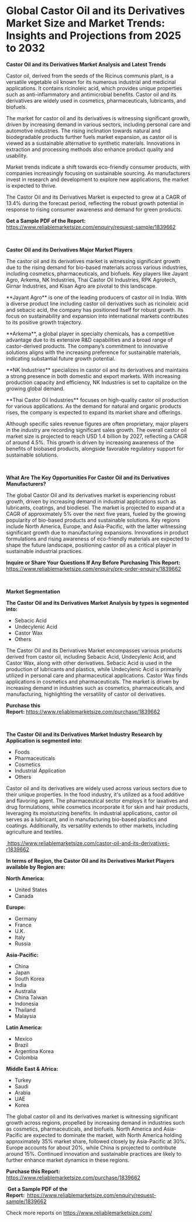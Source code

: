 <p><h1>Global Castor Oil and its Derivatives Market Size and Market Trends: Insights and Projections from 2025 to 2032</h1></p><p><strong>Castor Oil and its Derivatives Market Analysis and Latest Trends</strong></p>
<p><p>Castor oil, derived from the seeds of the Ricinus communis plant, is a versatile vegetable oil known for its numerous industrial and medicinal applications. It contains ricinoleic acid, which provides unique properties such as anti-inflammatory and antimicrobial benefits. Castor oil and its derivatives are widely used in cosmetics, pharmaceuticals, lubricants, and biofuels.</p><p>The market for castor oil and its derivatives is witnessing significant growth, driven by increasing demand in various sectors, including personal care and automotive industries. The rising inclination towards natural and biodegradable products further fuels market expansion, as castor oil is viewed as a sustainable alternative to synthetic materials. Innovations in extraction and processing methods also enhance product quality and usability.</p><p>Market trends indicate a shift towards eco-friendly consumer products, with companies increasingly focusing on sustainable sourcing. As manufacturers invest in research and development to explore new applications, the market is expected to thrive.</p><p>The Castor Oil and its Derivatives Market is expected to grow at a CAGR of 13.4% during the forecast period, reflecting the robust growth potential in response to rising consumer awareness and demand for green products.</p></p>
<p><strong>Get a Sample PDF of the Report:&nbsp;</strong> <a href="https://www.reliablemarketsize.com/enquiry/request-sample/1839662?utm_campaign=3544&utm_medium=2&utm_source=Github&utm_content=ia&utm_term=01042025&utm_id=castor-oil-and-its-derivatives">https://www.reliablemarketsize.com/enquiry/request-sample/1839662</a></p>
<p>&nbsp;</p>
<p><strong>Castor Oil and its Derivatives Major Market Players</strong></p>
<p><p>The castor oil and its derivatives market is witnessing significant growth due to the rising demand for bio-based materials across various industries, including cosmetics, pharmaceuticals, and biofuels. Key players like Jayant Agro, Arkema, NK Industries, Thai Castor Oil Industries, RPK Agrotech, Girnar Industries, and Kisan Agro are pivotal to this landscape.</p><p>**Jayant Agro** is one of the leading producers of castor oil in India. With a diverse product line including castor oil derivatives such as ricinoleic acid and sebacic acid, the company has positioned itself for robust growth. Its focus on sustainability and expansion into international markets contributes to its positive growth trajectory.</p><p>**Arkema**, a global player in specialty chemicals, has a competitive advantage due to its extensive R&D capabilities and a broad range of castor-derived products. The company’s commitment to innovative solutions aligns with the increasing preference for sustainable materials, indicating substantial future growth potential.</p><p>**NK Industries** specializes in castor oil and its derivatives and maintains a strong presence in both domestic and export markets. With increasing production capacity and efficiency, NK Industries is set to capitalize on the growing global demand.</p><p>**Thai Castor Oil Industries** focuses on high-quality castor oil production for various applications. As the demand for natural and organic products rises, the company is expected to expand its market share and offerings.</p><p>Although specific sales revenue figures are often proprietary, major players in the industry are recording significant sales growth. The overall castor oil market size is projected to reach USD 1.4 billion by 2027, reflecting a CAGR of around 4.5%. This growth is driven by increasing awareness of the benefits of biobased products, alongside favorable regulatory support for sustainable solutions.</p></p>
<p>&nbsp;</p>
<p><strong>What Are The Key Opportunities For Castor Oil and its Derivatives Manufacturers?</strong></p>
<p><p>The global Castor Oil and its derivatives market is experiencing robust growth, driven by increasing demand in industrial applications such as lubricants, coatings, and biodiesel. The market is projected to expand at a CAGR of approximately 5% over the next five years, fueled by the growing popularity of bio-based products and sustainable solutions. Key regions include North America, Europe, and Asia-Pacific, with the latter witnessing significant growth due to manufacturing expansions. Innovations in product formulations and rising awareness of eco-friendly materials are expected to shape the future landscape, positioning castor oil as a critical player in sustainable industrial practices.</p></p>
<p><strong>Inquire or Share Your Questions If Any Before Purchasing This Report:</strong> <a href="https://www.reliablemarketsize.com/enquiry/pre-order-enquiry/1839662?utm_campaign=3544&utm_medium=2&utm_source=Github&utm_content=ia&utm_term=01042025&utm_id=castor-oil-and-its-derivatives">https://www.reliablemarketsize.com/enquiry/pre-order-enquiry/1839662</a></p>
<p>&nbsp;</p>
<p><strong>Market Segmentation</strong></p>
<p><strong>The Castor Oil and its Derivatives Market Analysis by types is segmented into:</strong></p>
<p><ul><li>Sebacic Acid</li><li>Undecylenic Acid</li><li>Castor Wax</li><li>Others</li></ul></p>
<p><p>The Castor Oil and its Derivatives Market encompasses various products derived from castor oil, including Sebacic Acid, Undecylenic Acid, and Castor Wax, along with other derivatives. Sebacic Acid is used in the production of lubricants and plastics, while Undecylenic Acid is primarily utilized in personal care and pharmaceutical applications. Castor Wax finds applications in cosmetics and pharmaceuticals. The market is driven by increasing demand in industries such as cosmetics, pharmaceuticals, and manufacturing, highlighting the versatility of castor oil derivatives.</p></p>
<p><strong>Purchase this Report:&nbsp;</strong><a href="https://www.reliablemarketsize.com/purchase/1839662?utm_campaign=3544&utm_medium=2&utm_source=Github&utm_content=ia&utm_term=01042025&utm_id=castor-oil-and-its-derivatives">https://www.reliablemarketsize.com/purchase/1839662</a></p>
<p>&nbsp;</p>
<p><strong>The Castor Oil and its Derivatives Market Industry Research by Application is segmented into:</strong></p>
<p><ul><li>Foods</li><li>Pharmaceuticals</li><li>Cosmetics</li><li>Industrial Application</li><li>Others</li></ul></p>
<p><p>Castor oil and its derivatives are widely used across various sectors due to their unique properties. In the food industry, it's utilized as a food additive and flavoring agent. The pharmaceutical sector employs it for laxatives and drug formulations, while cosmetics incorporate it for skin and hair products, leveraging its moisturizing benefits. In industrial applications, castor oil serves as a lubricant, and in manufacturing bio-based plastics and coatings. Additionally, its versatility extends to other markets, including agriculture and textiles.</p></p>
<p><a href="https://www.reliablemarketsize.com/castor-oil-and-its-derivatives-r1839662?utm_campaign=3544&utm_medium=2&utm_source=Github&utm_content=ia&utm_term=01042025&utm_id=castor-oil-and-its-derivatives">&nbsp;https://www.reliablemarketsize.com/castor-oil-and-its-derivatives-r1839662</a></p>
<p><strong>In terms of Region, the Castor Oil and its Derivatives Market Players available by Region are:</strong></p>
<p>
    <p> <strong> North America: </strong>
        <ul>
            <li>United States</li>
            <li>Canada</li>
        </ul>
        </p> 
    <p> <strong> Europe: </strong>
        <ul>
            <li>Germany</li>
            <li>France</li>
            <li>U.K.</li>
            <li>Italy</li>
            <li>Russia</li>
        </ul>
        </p> 
    <p> <strong> Asia-Pacific: </strong>
        <ul>
            <li>China</li>
            <li>Japan</li>
            <li>South Korea</li>
            <li>India</li>
            <li>Australia</li>
            <li>China Taiwan</li>
            <li>Indonesia</li>
            <li>Thailand</li>
            <li>Malaysia</li>
        </ul>
        </p> 
    <p> <strong> Latin America: </strong>
        <ul>
            <li>Mexico</li>
            <li>Brazil</li>
            <li>Argentina Korea</li>
            <li>Colombia</li>
        </ul>
        </p> 
    <p> <strong> Middle East & Africa: </strong>
        <ul>
            <li>Turkey</li>
            <li>Saudi</li>
            <li>Arabia</li>
            <li>UAE</li>
            <li>Korea</li>
        </ul>
    </p>
    </p>
<p><p>The global castor oil and its derivatives market is witnessing significant growth across regions, propelled by increasing demand in industries such as cosmetics, pharmaceuticals, and biofuels. North America and Asia-Pacific are expected to dominate the market, with North America holding approximately 35% market share, followed closely by Asia-Pacific at 30%. Europe accounts for about 20%, while China is projected to contribute around 15%. Continued innovation and sustainable practices are likely to further enhance market dynamics in these regions.</p></p>
<p><strong>Purchase this Report: </strong><a href="https://www.reliablemarketsize.com/purchase/1839662?utm_campaign=3544&utm_medium=2&utm_source=Github&utm_content=ia&utm_term=01042025&utm_id=castor-oil-and-its-derivatives">https://www.reliablemarketsize.com/purchase/1839662</a></p>
<p>&nbsp;<strong>Get a Sample PDF of the Report:&nbsp;&nbsp;</strong><a href="https://www.reliablemarketsize.com/enquiry/request-sample/1839662?utm_campaign=3544&utm_medium=2&utm_source=Github&utm_content=ia&utm_term=01042025&utm_id=castor-oil-and-its-derivatives">https://www.reliablemarketsize.com/enquiry/request-sample/1839662</a></p>
<p><strong></strong></p>
<p>Check more reports on <a href="https://www.reliablemarketsize.com/?utm_campaign=3544&utm_medium=2&utm_source=Github&utm_content=ia&utm_term=01042025&utm_id=castor-oil-and-its-derivatives">https://www.reliablemarketsize.com/</a></p>